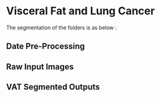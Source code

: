 # Visceral Fat and Lung Cancer

The segmentation of the folders is as below :

## Date Pre-Processing

## Raw Input Images 

## VAT Segmented Outputs

